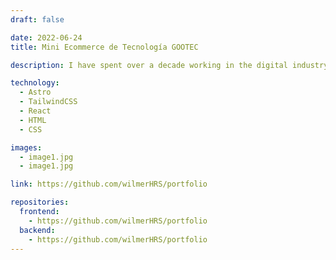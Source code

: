 ```yaml
---
draft: false

date: 2022-06-24
title: Mini Ecommerce de Tecnología GOOTEC

description: I have spent over a decade working in the digital industry, with a focus on web development. During this period I have had the pleasure of working with diverse teams across various industries, and I am always excited to learn about new technologies and innovative approaches.

technology:
  - Astro
  - TailwindCSS
  - React
  - HTML
  - CSS

images:
  - image1.jpg
  - image1.jpg

link: https://github.com/wilmerHRS/portfolio

repositories:
  frontend:
    - https://github.com/wilmerHRS/portfolio
  backend:
    - https://github.com/wilmerHRS/portfolio
---
```

